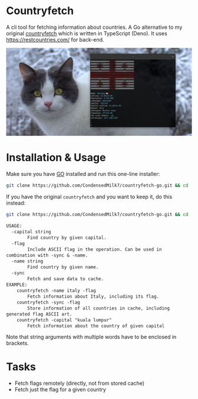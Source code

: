# Countryfetch

A cli tool for fetching information about countries. A Go alternative to my original
[countryfetch](https://github.com/CondensedMilk7/countryfetch) which is written in TypeScript (Deno).
It uses https://restcountries.com/ for back-end.

![](./media/countryfetch-go.jpg)

# Installation & Usage

Make sure you have [GO](https://go.dev/) installed and run this one-line installer:

```bash
git clone https://github.com/CondensedMilk7/countryfetch-go.git && cd ./countryfetch-go && go install
```

If you have the original `countryfetch` and you want to keep it, do this instead:

```bash
git clone https://github.com/CondensedMilk7/countryfetch-go.git && cd ./countryfetch-go && go build -o countryfetch-go && cp ./countryfetch-go ~/.local/bin/

```

```
USAGE:
  -capital string
    	Find country by given capital.
  -flag
    	Include ASCII flag in the operation. Can be used in combination with -sync & -name.
  -name string
    	Find country by given name.
  -sync
    	Fetch and save data to cache.
EXAMPLE:
    countryfetch -name italy -flag
	    Fetch information about Italy, including its flag.
    countryfetch -sync -flag
	    Store information of all countries in cache, including generated flag ASCII art.
    countryfetch -capital "kuala lumpur"
	    Fetch information about the country of given capital
```

Note that string arguments with multiple words have to be enclosed in brackets.

# Tasks

- Fetch flags remotely (directly, not from stored cache)
- Fetch just the flag for a given country
